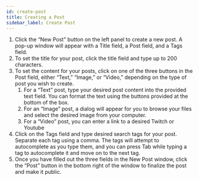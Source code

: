 ```yaml
---
id: create-post
title: Creating a Post
sidebar_label: Create Post
---
```

1. Click the “New Post” button on the left panel to create a new post. A pop-up window will appear with a Title field, a Post field, and a Tags field.
2. To set the title for your post, click the title field and type up to 200 characters.
3. To set the content for your posts, click on one of the three buttons in the Post field, either “Text,” “Image,” or “Video,” depending on the type of post you wish to create.
    1. For a “Text” post, type your desired post content into the provided text field. You can format the text using the buttons provided at the bottom of the box.
    2. For an “Image” post, a dialog will appear for you to browse your files and select the desired image from your computer.
    3. For a “Video” post, you can enter a link to a desired Twitch or Youtube 
4. Click on the Tags field and type desired search tags for your post. Separate each tag using a comma. The tags will attempt to autocomplete as you type them, and you can press Tab while typing a tag to autocomplete it and move on to the next tag.
5. Once you have filled out the three fields in the New Post window, click the “Post” button in the bottom right of the window to finalize the post and make it public.